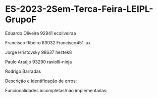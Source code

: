# ES-2023-2Sem-Terca-Feira-LEIPL-GrupoF

Eduardo Oliveira  92941 ecoliveiraa

Francisco Ribeiro 83032 Francisco451-ux

Jorge Hristovsky 98637 heztek8

Paulo Araújo 93290 raviolli-ninja

Rodrigo Barradas




Descrição e identificação de erros:





Funcionalidades incompletas/não implementadas:
